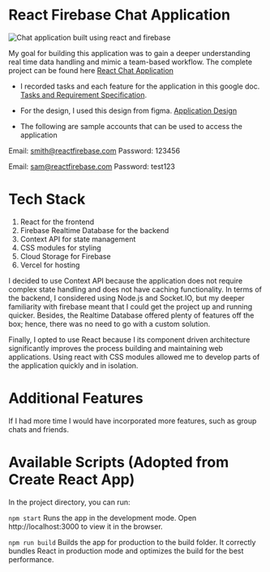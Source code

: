 # React Firebase Chat Application


![Chat application built using react and firebase](https://user-images.githubusercontent.com/56753745/147792602-749a78ee-a203-44d6-8794-a76c4ef57b0d.png)


My goal for building this application was to gain a deeper understanding real time data handling and mimic a team-based workflow. The complete project can be found here [React Chat Application](https://reactfirebasechat.vercel.app/)

* I recorded tasks and each feature for the application in this google doc. [Tasks and Requirement Specification](https://docs.google.com/document/d/1fBldFKOj1dvne7TzPW9SU3p9w67cT5Wc-AEfDCSsjvw/edit). 


* For the design, I used this design from figma. [Application Design](https://www.figma.com/file/O9RYx9soVwm4hPJboKqso9/Qwerty---Chat-Application-(Community))


* The following are sample accounts that can be used to access the application

Email: smith@reactfirebase.com
Password: 123456

Email: sam@reactfirebase.com
Password: test123

# Tech Stack 
1. React for the frontend 
2. Firebase Realtime Database for the backend 
3. Context API for state management 
4. CSS modules for styling
5. Cloud Storage for Firebase
6. Vercel for hosting

I decided to use Context API because the application does not require complex state handling and does not have caching functionality. In terms of the backend, I considered using Node.js and Socket.IO, but my deeper familiarity with firebase meant that I could get the project up and running quicker. Besides, the Realtime Database offered plenty of features off the box; hence, there was no need to go with a custom solution. 

Finally, I opted to use React because I its component driven architecture significantly improves the process building and maintaining web applications. Using react with CSS modules allowed me to develop parts of the application quickly and in isolation.

# Additional Features 
If I had more time I would have incorporated more features, such as group chats and friends. 

# Available Scripts (Adopted from Create React App)
In the project directory, you can run:

`npm start`
Runs the app in the development mode.
Open http://localhost:3000 to view it in the browser.

`npm run build`
Builds the app for production to the build folder.
It correctly bundles React in production mode and optimizes the build for the best performance.

